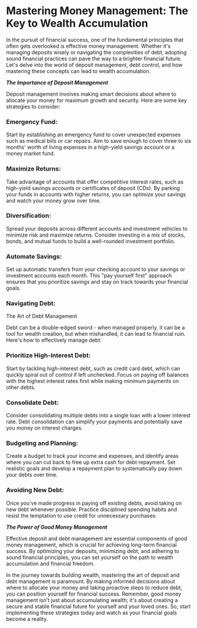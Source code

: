 # Mastering Money Management: The Key to Wealth Accumulation


In the pursuit of financial success, one of the fundamental principles that often gets overlooked is effective money management. Whether it's managing deposits wisely or navigating the complexities of debt, adopting sound financial practices can pave the way to a brighter financial future. Let's delve into the world of deposit management, debt control, and how mastering these concepts can lead to wealth accumulation.

***The Importance of Deposit Management***

Deposit management involves making smart decisions about where to allocate your money for maximum growth and security. Here are some key strategies to consider:

### Emergency Fund: 
Start by establishing an emergency fund to cover unexpected expenses such as medical bills or car repairs. Aim to save enough to cover three to six months' worth of living expenses in a high-yield savings account or a money market fund.

### Maximize Returns: 
Take advantage of accounts that offer competitive interest rates, such as high-yield savings accounts or certificates of deposit (CDs). By parking your funds in accounts with higher returns, you can optimize your savings and watch your money grow over time.

### Diversification: 
Spread your deposits across different accounts and investment vehicles to minimize risk and maximize returns. Consider investing in a mix of stocks, bonds, and mutual funds to build a well-rounded investment portfolio.

### Automate Savings:
Set up automatic transfers from your checking account to your savings or investment accounts each month. This "pay yourself first" approach ensures that you prioritize savings and stay on track towards your financial goals.

### Navigating Debt: 
The Art of Debt Management

Debt can be a double-edged sword - when managed properly, it can be a tool for wealth creation, but when mishandled, it can lead to financial ruin. Here's how to effectively manage debt:

### Prioritize High-Interest Debt: 
Start by tackling high-interest debt, such as credit card debt, which can quickly spiral out of control if left unchecked. Focus on paying off balances with the highest interest rates first while making minimum payments on other debts.

### Consolidate Debt:
Consider consolidating multiple debts into a single loan with a lower interest rate. Debt consolidation can simplify your payments and potentially save you money on interest charges.

### Budgeting and Planning: 
Create a budget to track your income and expenses, and identify areas where you can cut back to free up extra cash for debt repayment. Set realistic goals and develop a repayment plan to systematically pay down your debts over time.

### Avoiding New Debt:
Once you've made progress in paying off existing debts, avoid taking on new debt whenever possible. Practice disciplined spending habits and resist the temptation to use credit for unnecessary purchases.

***The Power of Good Money Management***

Effective deposit and debt management are essential components of good money management, which is crucial for achieving long-term financial success. By optimizing your deposits, minimizing debt, and adhering to sound financial principles, you can set yourself on the path to wealth accumulation and financial freedom.

In the journey towards building wealth, mastering the art of deposit and debt management is paramount. By making informed decisions about where to allocate your money and taking proactive steps to reduce debt, you can position yourself for financial success. Remember, good money management isn't just about accumulating wealth; it's about creating a secure and stable financial future for yourself and your loved ones. So, start implementing these strategies today and watch as your financial goals become a reality.
